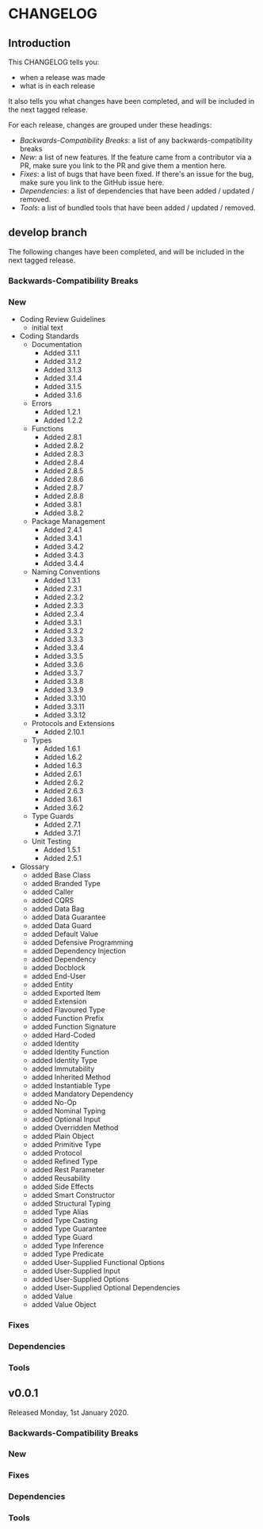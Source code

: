 # CHANGELOG

## Introduction

This CHANGELOG tells you:

* when a release was made
* what is in each release

It also tells you what changes have been completed, and will be included in the next tagged release.

For each release, changes are grouped under these headings:

* _Backwards-Compatibility Breaks_: a list of any backwards-compatibility breaks
* _New_: a list of new features. If the feature came from a contributor via a PR, make sure you link to the PR and give them a mention here.
* _Fixes_: a list of bugs that have been fixed. If there's an issue for the bug, make sure you link to the GitHub issue here.
* _Dependencies_: a list of dependencies that have been added / updated / removed.
* _Tools_: a list of bundled tools that have been added / updated / removed.

## develop branch

The following changes have been completed, and will be included in the next tagged release.

### Backwards-Compatibility Breaks

### New

- Coding Review Guidelines
  - initial text
- Coding Standards
  - Documentation
    - Added 3.1.1
    - Added 3.1.2
    - Added 3.1.3
    - Added 3.1.4
    - Added 3.1.5
    - Added 3.1.6
  - Errors
    - Added 1.2.1
    - Added 1.2.2
  - Functions
    - Added 2.8.1
    - Added 2.8.2
    - Added 2.8.3
    - Added 2.8.4
    - Added 2.8.5
    - Added 2.8.6
    - Added 2.8.7
    - Added 2.8.8
    - Added 3.8.1
    - Added 3.8.2
  - Package Management
    - Added 2.4.1
    - Added 3.4.1
    - Added 3.4.2
    - Added 3.4.3
    - Added 3.4.4
  - Naming Conventions
    - Added 1.3.1
    - Added 2.3.1
    - Added 2.3.2
    - Added 2.3.3
    - Added 2.3.4
    - Added 3.3.1
    - Added 3.3.2
    - Added 3.3.3
    - Added 3.3.4
    - Added 3.3.5
    - Added 3.3.6
    - Added 3.3.7
    - Added 3.3.8
    - Added 3.3.9
    - Added 3.3.10
    - Added 3.3.11
    - Added 3.3.12
  - Protocols and Extensions
    - Added 2.10.1
  - Types
    - Added 1.6.1
    - Added 1.6.2
    - Added 1.6.3
    - Added 2.6.1
    - Added 2.6.2
    - Added 2.6.3
    - Added 3.6.1
    - Added 3.6.2
  - Type Guards
    - Added 2.7.1
    - Added 3.7.1
  - Unit Testing
    - Added 1.5.1
    - Added 2.5.1
- Glossary
  - added Base Class
  - added Branded Type
  - added Caller
  - added CQRS
  - added Data Bag
  - added Data Guarantee
  - added Data Guard
  - added Default Value
  - added Defensive Programming
  - added Dependency Injection
  - added Dependency
  - added Docblock
  - added End-User
  - added Entity
  - added Exported Item
  - added Extension
  - added Flavoured Type
  - added Function Prefix
  - added Function Signature
  - added Hard-Coded
  - added Identity
  - added Identity Function
  - added Identity Type
  - added Immutability
  - added Inherited Method
  - added Instantiable Type
  - added Mandatory Dependency
  - added No-Op
  - added Nominal Typing
  - added Optional Input
  - added Overridden Method
  - added Plain Object
  - added Primitive Type
  - added Protocol
  - added Refined Type
  - added Rest Parameter
  - added Reusability
  - added Side Effects
  - added Smart Constructor
  - added Structural Typing
  - added Type Alias
  - added Type Casting
  - added Type Guarantee
  - added Type Guard
  - added Type Inference
  - added Type Predicate
  - added User-Supplied Functional Options
  - added User-Supplied Input
  - added User-Supplied Options
  - added User-Supplied Optional Dependencies
  - added Value
  - added Value Object

### Fixes

### Dependencies

### Tools

## v0.0.1

Released Monday, 1st January 2020.

### Backwards-Compatibility Breaks

### New

### Fixes

### Dependencies

### Tools

